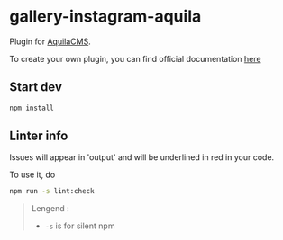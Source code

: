 # gallery-instagram-aquila

Plugin for [AquilaCMS](https://www.aquila-cms.com).

To create your own plugin, you can find official documentation [here](https://doc.aquila-cms.com/#/Creating/Plugin/Plugin-Files?id=top)

## Start dev

```sh
npm install
```

## Linter info

Issues will appear in 'output' and will be underlined in red in your code.

To use it, do

```sh
npm run -s lint:check
```

> Lengend :
>
> - `-s` is for silent npm
